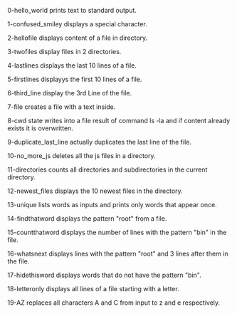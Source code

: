 0-hello_world prints text to standard output.

1-confused_smiley displays a special character.

2-hellofile displays content of a file in directory.

3-twofiles display files in 2 directories.

4-lastlines displays the last 10 lines of a file.

5-firstlines displayys the first 10 lines of a file.

6-third_line display the 3rd Line of the file.

7-file creates a file with a text inside.

8-cwd state writes into a file result of command ls -la and if content already exists it is overwritten.

9-duplicate_last_line actually duplicates the last line of the file.

10-no_more_js deletes all the js files in a directory.

11-directories counts all directories and subdirectories in the current directory.

12-newest_files displays the 10 newest files in the directory. 

13-unique lists words as inputs and prints only words that appear once.

14-findthatword displays the pattern "root" from a file.

15-countthatword displays the number of lines with the pattern "bin" in the file.

16-whatsnext displays lines with the pattern "root" and 3 lines after them in the file.

17-hidethisword displays words that do not have the pattern "bin". 

18-letteronly displays all lines of a file starting with a letter.

19-AZ replaces all characters A and C from input to z and e respectively.
